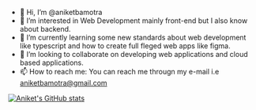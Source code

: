 - 👋 Hi, I’m @aniketbamotra
- 👀 I’m interested in Web Development mainly front-end but I also know about backend.
- 🌱 I’m currently learning some new standards about web development like typescript and how to create full fleged web apps like figma.
- 💞️ I’m looking to collaborate on developing web applications and cloud based applications.
- 📫 How to reach me: You can reach me througn my e-mail i.e aniketbamotra@gmail.com

<!---
aniketbamotra/aniketbamotra is a ✨ special ✨ repository because its `README.md` (this file) appears on your GitHub profile.
You can click the Preview link to take a look at your changes.
--->

[![Aniket's GitHub stats](https://github-readme-stats.vercel.app/api?username=aniketbamotra&count_private=true&show_icons=true&theme=midnight-purple)](https://github.com/aniketbamotra/github-readme-stats)
